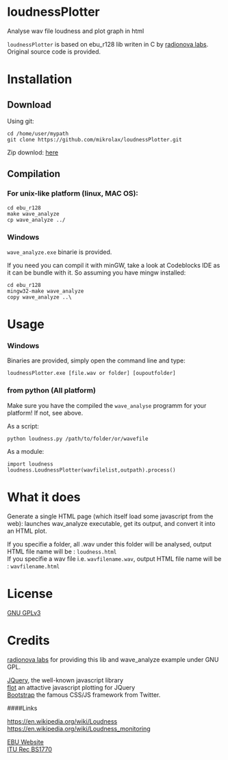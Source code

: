 loudnessPlotter
===============

Analyse wav file loudness and plot graph in html 

`loudnessPlotter` is based on ebu_r128 lib writen in C by [radionova labs](http://labs.radionova.no/2011/01/07/ebu-r128-library/). Original source code is provided.


Installation
==============
## Download
Using git:

    cd /home/user/mypath
    git clone https://github.com/mikrolax/loudnessPlotter.git

Zip downlod:  [here](https://github.com/mikrolax/loudnessPlotter/zipball/master)

## Compilation
### For unix-like platform (linux, MAC OS):
 
    cd ebu_r128
    make wave_analyze
    cp wave_analyze ../


### Windows
`wave_analyze.exe` binarie is provided.  

If you need you can compil it with minGW, take a look at Codeblocks IDE as it can be bundle with it.
So assuming you have mingw installed:

    cd ebu_r128
    mingw32-make wave_analyze
    copy wave_analyze ..\
   
   

Usage
=======

### Windows
Binaries are provided, simply open the command line and type:

    loudnessPlotter.exe [file.wav or folder] [oupoutfolder]

### from python (All platform)
Make sure you have the compiled the `wave_analyse` programm for your platform! If not, see above.

As a script:

    python loudness.py /path/to/folder/or/wavefile
  
As a module:

    import loudness
    loudness.LoudnessPlotter(wavfilelist,outpath).process()


What it does
=============
Generate a single HTML page (which itself load some javascript from the web): launches wav_analyze executable, get its output, and convert it into an HTML plot.

If you specifie a folder, all .wav under this folder will be analysed, output HTML file name will be : `loudness.html`   
If you specifie a wav file i.e. `wavfilename.wav`, output HTML file name will be : `wavfilename.html`


License
==========
[GNU GPLv3](https://www.gnu.org/licenses/gpl-3.0.txt)


Credits
==========

[radionova labs](http://labs.radionova.no/2011/01/07/ebu-r128-library/) for providing this lib and wave_analyze example under GNU GPL.

[JQuery](http://jquery.com/), the well-known javascript library   
[flot](http://www.flotcharts.org/) an attactive javascript plotting for JQuery      
[Bootstrap](http://twitter.github.com/bootstrap/) the famous CSS/JS framework from Twitter.        


####Links

https://en.wikipedia.org/wiki/Loudness   
https://en.wikipedia.org/wiki/Loudness_monitoring   

[EBU Website](http://tech.ebu.ch/loudness)   
[ITU Rec BS1770](http://www.itu.int/rec/R-REC-BS.1770/en)   

